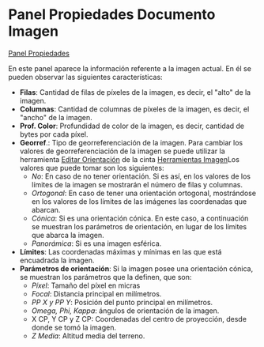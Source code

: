 # Panel Propiedades Documento Imagen

[Panel Propiedades](/mdtopx/introduccion/paneles-de-la-aplicacion/panel-propiedades/)

En este panel aparece la información referente a la imagen actual. En él se pueden observar las siguientes características:

* **Filas**: Cantidad de filas de píxeles de la imagen, es decir, el "alto" de la imagen.
* **Columnas**: Cantidad de columnas de píxeles de la imagen, es decir, el "ancho" de la imagen.
* **Prof. Color**: Profundidad de color de la imagen, es decir, cantidad de bytes por cada píxel.
* **Georref**.: Tipo de georreferenciación de la imagen. Para cambiar los valores de georreferenciación de la imagen se puede utilizar la herramienta [Editar Orientación](../../../herramientas-para-imagenes/editar-orientacion-de-imagen.md) de la cinta [Herramientas Imagen](../../../fichas-de-herramientas/ficha-de-herramientas-imagen/)Los valores que puede tomar son los siguientes:
  * _No_: En caso de no tener orientación. Si es así, en los valores de los límites de la imagen se mostrarán el número de filas y columnas.
  * _Ortogonal_: En caso de tener una orientación ortogonal, mostrándose en los valores de los límites de las imágenes las coordenadas que abarcan.
  * _Cónica_: Si es una orientación cónica. En este caso, a continuación se muestran los parámetros de orientación, en lugar de los límites que abarca la imagen.
  * _Panorámica_: Si es una imagen esférica.
* **Límites**: Las coordenadas máximas y mínimas en las que está encuadrada la imagen.
* **Parámetros de orientación**: Si la imagen posee una orientación cónica, se muestran los parámetros que la definen, que son:
  * _Píxel_: Tamaño del píxel en micras
  * _Focal_: Distancia principal en milímetros.
  * _PP X y PP Y_: Posición del punto principal en milímetros.
  * _Omega, Phi, Kappa_: ángulos de orientación de la imagen.
  * X CP, Y CP y Z CP: Coordenadas del centro de proyección, desde donde se tomó la imagen.
  * _Z Media_: Altitud media del terreno.

